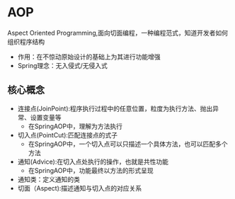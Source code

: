 <!--
 * @Author: WangZhao wz1847584786@163.com
 * @Date: 2022-07-01 10:38:48
 * @LastEditors: WangZhao wz1847584786@163.com
 * @LastEditTime: 2022-07-01 10:53:50
 * @FilePath: \LeetCoded:\Document\学习笔记\Spring\AOP.md
 * @Description:
 *
 * Copyright (c) 2022 by WangZhao wz1847584786@163.com, All Rights Reserved.
-->
# AOP

Aspect Oriented Programming,面向切面编程，一种编程范式，知道开发者如何组织程序结构

- 作用：在不惊动原始设计的基础上为其进行功能增强
- Spring理念：无入侵式/无侵入式

## 核心概念

- 连接点(JoinPoint):程序执行过程中的任意位置，粒度为执行方法、抛出异常、设置变量等
  - 在SpringAOP中，理解为方法执行
- 切入点(PointCut):匹配连接点的式子
  - 在SpringAOP中，一个切入点可以只描述一个具体方法，也可以匹配多个方法
- 通知(Advice):在切入点处执行的操作，也就是共性功能
  - 在SpringAOP中，功能最终以方法的形式呈现
- 通知类：定义通知的类
- 切面（Aspect):描述通知与切入点的对应关系
